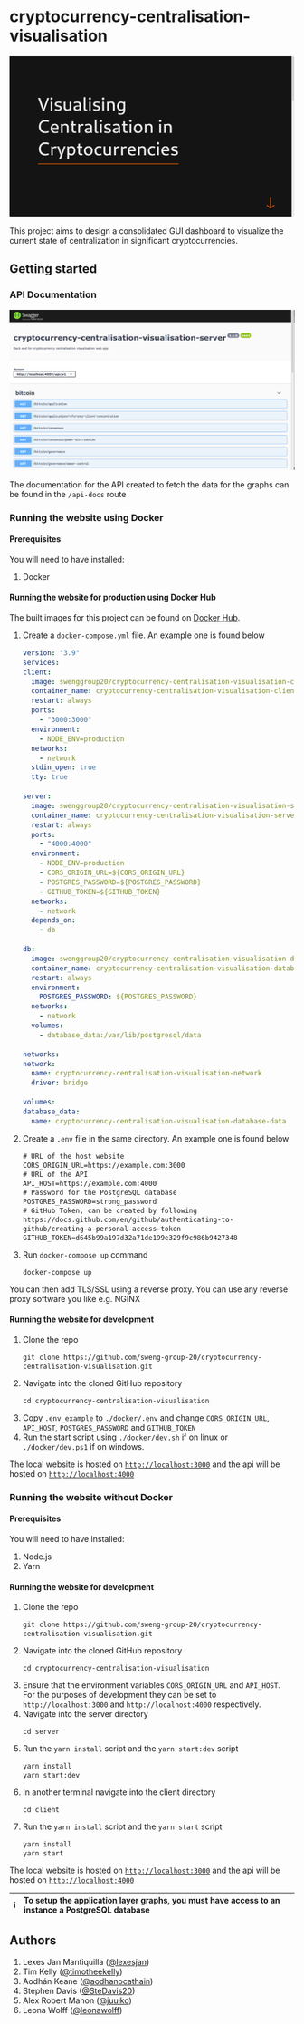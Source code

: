 # cryptocurrency-centralisation-visualisation

![banner](.github/images/dashboard.gif)

This project aims to design a consolidated GUI dashboard to visualize the current state of centralization in significant cryptocurrencies.

## Getting started

### API Documentation

![api-docs](.github/images/api-docs.gif)

The documentation for the API created to fetch the data for the graphs can be found in the `/api-docs` route

### Running the website using Docker

#### Prerequisites

You will need to have installed:

1. Docker

#### Running the website for production using Docker Hub

The built images for this project can be found on [Docker Hub](https://hub.docker.com/u/swenggroup20).

1. Create a `docker-compose.yml` file. An example one is found below

   ```yaml
   version: "3.9"
   services:
   client:
     image: swenggroup20/cryptocurrency-centralisation-visualisation-client:latest
     container_name: cryptocurrency-centralisation-visualisation-client
     restart: always
     ports:
       - "3000:3000"
     environment:
       - NODE_ENV=production
     networks:
       - network
     stdin_open: true
     tty: true

   server:
     image: swenggroup20/cryptocurrency-centralisation-visualisation-server:latest
     container_name: cryptocurrency-centralisation-visualisation-server
     restart: always
     ports:
       - "4000:4000"
     environment:
       - NODE_ENV=production
       - CORS_ORIGIN_URL=${CORS_ORIGIN_URL}
       - POSTGRES_PASSWORD=${POSTGRES_PASSWORD}
       - GITHUB_TOKEN=${GITHUB_TOKEN}
     networks:
       - network
     depends_on:
       - db

   db:
     image: swenggroup20/cryptocurrency-centralisation-visualisation-database:latest
     container_name: cryptocurrency-centralisation-visualisation-database
     restart: always
     environment:
       POSTGRES_PASSWORD: ${POSTGRES_PASSWORD}
     networks:
       - network
     volumes:
       - database_data:/var/lib/postgresql/data

   networks:
   network:
     name: cryptocurrency-centralisation-visualisation-network
     driver: bridge

   volumes:
   database_data:
     name: cryptocurrency-centralisation-visualisation-database-data
   ```

2. Create a `.env` file in the same directory. An example one is found below
   ```dosini
   # URL of the host website
   CORS_ORIGIN_URL=https://example.com:3000
   # URL of the API
   API_HOST=https://example.com:4000
   # Password for the PostgreSQL database
   POSTGRES_PASSWORD=strong_password
   # GitHub Token, can be created by following https://docs.github.com/en/github/authenticating-to-github/creating-a-personal-access-token
   GITHUB_TOKEN=d645b99a197d32a71de199e329f9c986b9427348
   ```
3. Run `docker-compose up` command
   ```
   docker-compose up
   ```

You can then add TLS/SSL using a reverse proxy. You can use any reverse proxy software you like e.g. NGINX

#### Running the website for development

1. Clone the repo
   ```
   git clone https://github.com/sweng-group-20/cryptocurrency-centralisation-visualisation.git
   ```
2. Navigate into the cloned GitHub repository
   ```
   cd cryptocurrency-centralisation-visualisation
   ```
3. Copy `.env_example` to `./docker/.env` and change `CORS_ORIGIN_URL`, `API_HOST`, `POSTGRES_PASSWORD` and `GITHUB_TOKEN`
4. Run the start script using `./docker/dev.sh` if on linux or `./docker/dev.ps1` if on windows.

The local website is hosted on [`http://localhost:3000`](http://localhost:3000) and the api will be hosted on [`http://localhost:4000`](http://localhost:4000)

### Running the website without Docker

#### Prerequisites

You will need to have installed:

1. Node.js
2. Yarn

#### Running the website for development

1. Clone the repo
   ```
   git clone https://github.com/sweng-group-20/cryptocurrency-centralisation-visualisation.git
   ```
2. Navigate into the cloned GitHub repository
   ```
   cd cryptocurrency-centralisation-visualisation
   ```
3. Ensure that the environment variables `CORS_ORIGIN_URL` and `API_HOST`. For the purposes of development they can be set to `http://localhost:3000` and `http://localhost:4000` respectively.
4. Navigate into the server directory
   ```
   cd server
   ```
5. Run the `yarn install` script and the `yarn start:dev` script
   ```
   yarn install
   yarn start:dev
   ```
6. In another terminal navigate into the client directory
   ```
   cd client
   ```
7. Run the `yarn install` script and the `yarn start` script
   ```
   yarn install
   yarn start
   ```

The local website is hosted on [`http://localhost:3000`](http://localhost:3000) and the api will be hosted on [`http://localhost:4000`](http://localhost:4000)

| ℹ️  | To setup the application layer graphs, you must have access to an instance a PostgreSQL database |
| :-: | :----------------------------------------------------------------------------------------------- |

## Authors

1. Lexes Jan Mantiquilla ([@lexesjan](https://github.com/lexesjan))
2. Tim Kelly ([@timotheekelly](https://github.com/timotheekelly))
3. Aodhán Keane ([@aodhanocathain](https://github.com/aodhanocathain))
4. Stephen Davis ([@SteDavis20](https://github.com/SteDavis20))
5. Alex Robert Mahon ([@juuiko](https://github.com/juuiko))
6. Leona Wolff ([@leonawolff](https://github.com/leonawolff))
